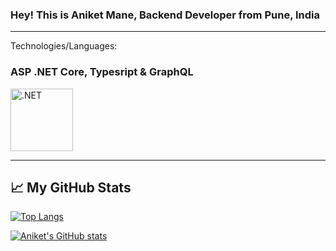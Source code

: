 ### Hey! This is Aniket Mane, Backend Developer from Pune, India



---
Technologies/Languages:
### ASP .NET Core, Typesript & GraphQL

<img src="https://cdn.cdnlogo.com/logos/d/6/dot-net-core.svg" alt=".NET" width="100" height="100"/> 

---


## &#x1f4c8; My GitHub Stats

[![Top Langs](https://github-readme-stats.vercel.app/api/top-langs/?username=Technik97&hide=java,html,css&theme=radical)](https://github.com/anuraghazra/github-readme-stats)

[![Aniket's GitHub stats](https://github-readme-stats.vercel.app/api?username=Technik97&theme=radical)](https://github.com/anuraghazra/github-readme-stats)


